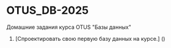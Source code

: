 # OTUS_DB-2025
Домашние задания курса OTUS "Базы данных"

1. [Спроектировать свою первую базу данных на курсе.] ()
